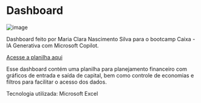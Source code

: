 # Dashboard

![image](https://github.com/user-attachments/assets/dde92d78-8e0e-4cd7-914a-a842ca6650c0)

Dashboard feito por Maria Clara Nascimento Silva para o bootcamp Caixa - IA Generativa com Microsoft Copilot.

[Acesse a planilha aqui](https://github.com/sheena-edelstein/Dashboard/blob/main/Planilha%20Inteligente%20-%20Bootcamp%20DIO%20Caixa.xlsx)

Esse dashboard contém uma planilha para planejamento financeiro com gráficos de entrada e saída de capital, bem como controle de economias e filtros para facilitar o acesso dos dados.

Tecnologia utilizada: Microsoft Excel
